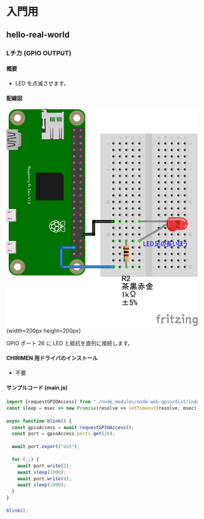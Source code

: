 # 入門用

## hello-real-world

### Lチカ (GPIO OUTPUT)

#### 概要

* LED を点滅させます。

#### 配線図

![](./PiZero_gpio0.png "schematic"){width=200px height=200px}

GPIO ポート 26 に LED と抵抗を直列に接続します。

#### CHIRIMEN 用ドライバのインストール

- 不要

#### サンプルコード (main.js)

```javascript
import {requestGPIOAccess} from "./node_modules/node-web-gpio/dist/index.js";
const sleep = msec => new Promise(resolve => setTimeout(resolve, msec));

async function blink() {
  const gpioAccess = await requestGPIOAccess();
  const port = gpioAccess.ports.get(26);

  await port.export("out");

  for (;;) {
    await port.write(1);
    await sleep(1000);
    await port.write(0);
    await sleep(1000);
  }
}

blink();
```
